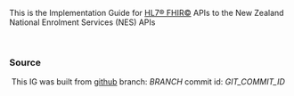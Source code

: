 This is the Implementation Guide for  [HL7&reg; FHIR&copy;](http://hl7.org/fhir/)  APIs to the New Zealand National Enrolment Services  (NES) APIs

​

### Source

​	This IG was built from [github](https://github.com/HL7NZ/nhi)  branch: _BRANCH_  commit id: _GIT_COMMIT_ID_